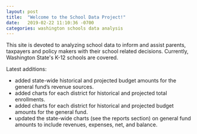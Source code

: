 ```yaml
---
layout: post
title:  "Welcome to the School Data Project!"
date:   2019-02-22 11:10:36 -0700
categories: washington schools data analysis
---
```

This site is devoted to analyzing school data to inform and assist parents, taxpayers and policy makers with their school related decisions.
Currently, Washington State's K-12 schools are covered.

Latest additions: 
- added state-wide historical and projected budget amounts for the general fund’s revenue sources.
- added charts for each district for historical and projected total enrollments.
- added charts for each district for historical and projected budget amounts for the general fund.
- updated the state-wide charts (see the reports section) on general fund amounts to include revenues, expenses, net, and balance.

